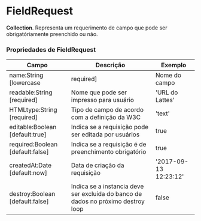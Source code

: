 # FieldRequest
**Collection**. Representa um requerimento de campo que pode ser obrigatóriamente preenchido ou não.

### Propriedades de FieldRequest

Campo | Descrição | Exemplo
------|-----------|--------
name:String [lowercase|required] | Nome do campo | 'lattes-url'
readable:String [required] | Nome que pode ser impresso para usuário | 'URL do Lattes'
HTMLtype:String [required] | Tipo de campo de acordo com a definição da W3C | 'text'
editable:Boolean [default:true] | Indica se a requisição pode ser editada por usuários | true
required:Boolean [default:false] | Indica se a requisição é de preenchimento obrigatório | true
createdAt:Date [default:now] | Data de criação da requisição | '2017-09-13 12:23:12'
destroy:Boolean [default:false] | Indica se a instancia deve ser excluída do banco de dados no próximo destroy loop | false
